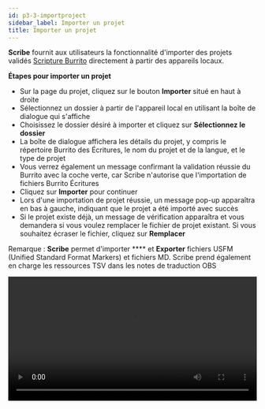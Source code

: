 ```yaml
---
id: p3-3-importproject
sidebar_label: Importer un projet
title: Importer un projet
---
```


**Scribe** fournit aux utilisateurs la fonctionnalité d'importer des projets validés [Scripture Burrito](https://docs.burrito.bible/) directement à partir des appareils locaux.

**Étapes pour importer un projet**

- Sur la page du projet, cliquez sur le bouton **Importer** situé en haut à droite
- Sélectionnez un dossier à partir de l'appareil local en utilisant la boîte de dialogue qui s'affiche
- Choisissez le dossier désiré à importer et cliquez sur **Sélectionnez le dossier**
- La boîte de dialogue affichera les détails du projet, y compris le répertoire Burrito des Écritures, le nom du projet et de la langue, et le type de projet
- Vous verrez également un message confirmant la validation réussie du Burrito avec la coche verte, car Scribe n'autorise que l'importation de fichiers Burrito Écritures
- Cliquez sur **Importer** pour continuer
- Lors d'une importation de projet réussie, un message pop-up apparaîtra en bas à gauche, indiquant que le projet a été importé avec succès
- Si le projet existe déjà, un message de vérification apparaîtra et vous demandera si vous voulez remplacer le fichier de projet existant. Si vous souhaitez écraser le fichier, cliquez sur **Remplacer**

Remarque : **Scribe** permet d'importer **** et **Exporter** fichiers USFM (Unified Standard Format Markers) et fichiers MD. Scribe prend également en charge les ressources TSV dans les notes de traduction OBS


<video controls src="/assets/importbfile.mov" width="100%" type="video/mov"></video>